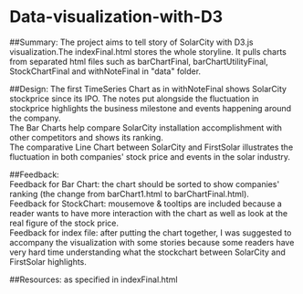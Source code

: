 # Data-visualization-with-D3
##Summary: 
The project aims to tell story of SolarCity with D3.js visualization.The indexFinal.html stores the whole storyline. It pulls charts from separated html files such as barChartFinal, barChartUtilityFinal, StockChartFinal and withNoteFinal in "data" folder. 

##Design:
The first TimeSeries Chart as in withNoteFinal shows SolarCity stockprice since its IPO. The notes put alongside the fluctuation in stockprice highlights the business milestone and events happening around the company.<br> 
The Bar Charts help compare SolarCity installation accomplishment with other competitors and shows its ranking.<br> 
The comparative Line Chart between SolarCity and FirstSolar illustrates the fluctuation in both companies' stock price and events in the solar industry. 
		
##Feedback:<br> 
Feedback for Bar Chart: the chart should be sorted to show companies' ranking (the change from barChart1.html to barChartFinal.html).<br>
Feedback for StockChart: mousemove & tooltips are included because a reader wants to have more interaction with the chart as well as look at the real figure of the stock price. <br>
Feedback for index file: after putting the chart together, I was suggested to accompany the visualization with some stories because some readers have very hard time understanding what the stockchart between SolarCity and FirstSolar highlights. 

##Resources: 
as specified in indexFinal.html 

